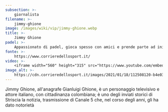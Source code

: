 ```yaml
---
subsection: >-
    giornalista
filename: >-
    jimmy-ghione
image: /images/wiki/vip/jimmy-ghione.webp
title: >-
    Jimmy Ghione
padel: >-
    Appassionato di padel, gioca spesso con amici e prende parte ad iniziative solidali come il Gilette Padel Vip del 2019. Apprezza l'agonismo e il dinamismo di questo sport, oltre che a confrontarsi con altri "giocatori" noti come lui.
fonte: >-
    https://www.corrieredellosport.it/
video: >-
    <iframe width="560" height="315" src="https://www.youtube.com/embed/6VhWwLWaZzk" title="YouTube video player" frameborder="0" allow="accelerometer; autoplay; clipboard-write; encrypted-media; gyroscope; picture-in-picture" allowfullscreen></iframe>
image_alt: >-
    https://cdn.corrieredellosport.it/images/2021/01/18/112508120-b4e03bf3-f279-4751-a40d-667fbfa366bd.jpg
---
```

Jimmy Ghione, all'anagrafe Gianluigi Ghione, è un personaggio televisivo e attore italiano, con cittadinanza colombiana; è uno degli inviati storici di Striscia la notizia, trasmissione di Canale 5 che, nel corso degli anni, gli ha dato notorietà